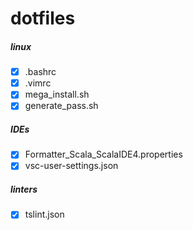 dotfiles
========

##### linux #####
- [x] .bashrc
- [x] .vimrc
- [x] mega_install.sh
- [x] generate_pass.sh

##### IDEs #####
- [x] Formatter_Scala_ScalaIDE4.properties
- [x] vsc-user-settings.json

##### linters #####
- [x] tslint.json
